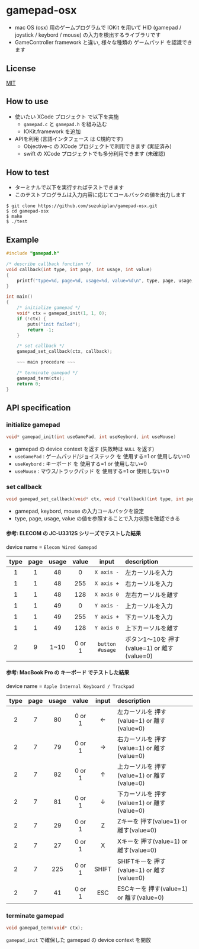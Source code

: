 # gamepad-osx
- mac OS (osx) 用のゲームプログラムで IOKit を用いて HID (gamepad / joystick / keybord / mouse) の入力を検出するライブラリです
- GameController framework と違い, 様々な種類の ゲームパッド を認識できます

## License
[MIT](https://github.com/suzukiplan/gamepad-osx/blob/master/LICENSE.txt)

## How to use
- 使いたい XCode プロジェクト で以下を実施
  - `gamepad.c` と `gamepad.h` を組み込む
  - IOKit.framework を追加
- APIを利用 (言語インタフェース は C規約です)
  - Objective-c の XCode プロジェクトで利用できます (実証済み)
  - swift の XCode プロジェクトでも多分利用できます (未確認)

## How to test
- ターミナルで以下を実行すればテストできます
- このテストプログラムは入力内容に応じてコールバックの値を出力します
```
$ git clone https://github.com/suzukiplan/gamepad-osx.git
$ cd gamepad-osx
$ make
$ ./test
```

## Example
```c
#include "gamepad.h"

/* describe callback function */
void callback(int type, int page, int usage, int value)
{
    printf("type=%d, page=%d, usage=%d, value=%d\n", type, page, usage, value);
}

int main()
{
    /* initialize gamepad */
    void* ctx = gamepad_init(1, 1, 0);
    if (!ctx) {
        puts("init failed");
        return -1;
    }

    /* set callback */
    gamepad_set_callback(ctx, callback);

    ~~~ main procedure ~~~

    /* terminate gamepad */
    gamepad_term(ctx);
    return 0;
}
```

## API specification
### initialize gamepad
```c
void* gamepad_init(int useGamePad, int useKeybord, int useMouse)
```
- gamepad の device context を返す (失敗時は `NULL` を返す)
- `useGamePad` : ゲームパッド/ジョイステック を 使用する=1 or 使用しない=0
- `useKeybord` : キーボード を 使用する=1 or 使用しない=0
- `useMouse` : マウス/トラックパッド を 使用する=1 or 使用しない=0

### set callback
```c
void gamepad_set_callback(void* ctx, void (*callback)(int type, int page, int usage, int value));
```
- gamepad, keybord, mouse の入力コールバックを設定
- type, page, usage, value の値を参照することで入力状態を確認できる

#### 参考: ELECOM の JC-U3312S シリーズでテストした結果
device name = `Elecom Wired Gamepad`

|type|page|usage|value|input|description|
|:---:|:---:|:---:|:---:|:---:|:---|
|1|1|48|0|`X axis -`|左カーソルを入力|
|1|1|48|255|`X axis +`|右カーソルを入力|
|1|1|48|128|`X axis 0`|左右カーソルを離す|
|1|1|49|0|`Y axis -`|上カーソルを入力|
|1|1|49|255|`Y axis +`|下カーソルを入力|
|1|1|49|128|`Y axis 0`|上下カーソルを離す|
|2|9|1~10|0 or 1|`button #usage`|ボタン1〜10を 押す(value=1) or 離す(value=0)|

#### 参考: MacBook Pro の キーボード でテストした結果
device name = `Apple Internal Keyboard / Trackpad`

|type|page|usage|value|input|description|
|:---:|:---:|:---:|:---:|:---:|:---|
|2|7|80|0 or 1|←|左カーソルを 押す(value=1) or 離す(value=0)|
|2|7|79|0 or 1|→|右カーソルを 押す(value=1) or 離す(value=0)|
|2|7|82|0 or 1|↑|上カーソルを 押す(value=1) or 離す(value=0)|
|2|7|81|0 or 1|↓|下カーソルを 押す(value=1) or 離す(value=0)|
|2|7|29|0 or 1|Z|Zキーを 押す(value=1) or 離す(value=0)|
|2|7|27|0 or 1|X|Xキーを 押す(value=1) or 離す(value=0)|
|2|7|225|0 or 1|SHIFT|SHIFTキーを 押す(value=1) or 離す(value=0)|
|2|7|41|0 or 1|ESC|ESCキーを 押す(value=1) or 離す(value=0)|

### terminate gamepad
```c
void gamepad_term(void* ctx);
```
`gamepad_init` で確保した gamepad の device context を開放
